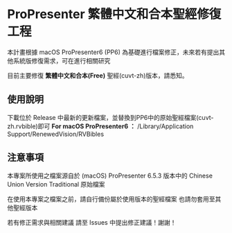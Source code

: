 # ProPresenter 繁體中文和合本聖經修復工程 
本計畫根據 macOS ProPresenter6 (PP6) 為基礎進行檔案修正，未來若有提出其他系統版修復需求，可在進行相關研究

目前主要修復 **繁體中文和合本(Free)** 聖經(cuvt-zh)版本，請悉知。

## 使用說明

下載位於 Release 中最新的更新檔案，並替換到PP6中的原始聖經檔案(cuvt-zh.rvbible)即可
**For macOS ProPresenter6 ：** /Library/Application Support/RenewedVision/RVBibles

## 注意事項

本專案所使用之檔案源自於 (macOS) ProPresenter 6.5.3 版本中的 Chinese Union Version Traditional 原始檔案

在使用本專案之檔案之前，請自行備份屬於使用版本的聖經檔案
也請勿套用至其他聖經版本


若有修正需求與相關建議 請至 Issues 中提出修正建議！謝謝！
